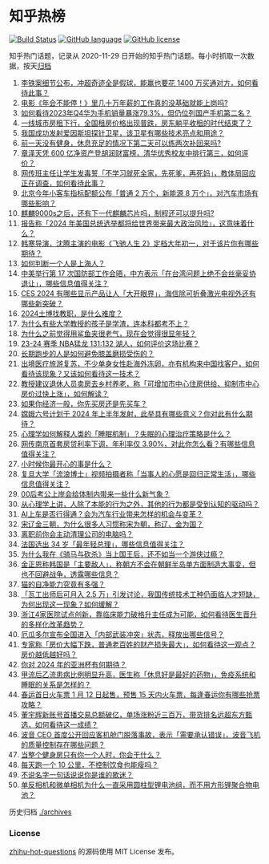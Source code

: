 # 知乎热榜
[![Build Status](https://github.com/ToWeLong/zhihu-hot-questions/workflows/CI/badge.svg)](https://github.com/ToWeLong/zhihu-hot-questions/actions)
[![GitHub language](https://img.shields.io/badge/language-golang-orange.svg)](https://golang.org/)
[![GitHub license](https://img.shields.io/github/license/ToWeLong/zhihu-hot-questions)](https://github.com/ToWeLong/zhihu-hot-questions/blob/main/LICENSE)

知乎热门话题，记录从 2020-11-29 日开始的知乎热门话题。每小时抓取一次数据，按天[归档](./archives)

<!-- BEGIN -->

1. [李铁案细节公布，冲超奇迹全是假球，能赢也要花 1400 万买通对方，如何看待此事？](https://www.zhihu.com/question/638790095)
1. [电影《年会不能停！》里几十万年薪的工作真的没基础就能上岗吗?](https://www.zhihu.com/question/638514622)
1. [如何看待2023年Q4华为手机销量暴涨79.3%，但仍位列国产手机第二名？](https://www.zhihu.com/question/638708943)
1. [一线城市房租下行，全国租房价格出现普跌，房东躺平收租的时代结束了？](https://www.zhihu.com/question/638850782)
1. [我国成功发射爱因斯坦探针卫星，该卫星有哪些技术亮点和用途？](https://www.zhihu.com/question/638739576)
1. [前一天没有健身，休息充足的情况下第二天可以练两次补回来吗?](https://www.zhihu.com/question/637398201)
1. [章泽天凭 600 亿净资产登胡润财富榜，清华优秀校友中排行第三，如何评价？](https://www.zhihu.com/question/638704607)
1. [网传班主任让学生发毒誓「不学习就死全家，先死爹，再死妈」，教体局回应正在调查，如何看待此事？](https://www.zhihu.com/question/638695143)
1. [北京今年小客车指标配额公布「普通 2 万个，新能源 8 万个」，对汽车市场有哪些影响？](https://www.zhihu.com/question/638850843)
1. [麒麟9000s之后，还有下一代麒麟芯片吗，制程还可以提升吗?](https://www.zhihu.com/question/619955216)
1. [报告称「2024 年美国总统选举都将给世界带来最大政治风险」，这意味着什么？](https://www.zhihu.com/question/638866394)
1. [韩寒导演，沈腾主演的电影《飞驰人生 2》定档大年初一，对于该片你有哪些期待？](https://www.zhihu.com/question/638852306)
1. [如何判断一个人是上海人？](https://www.zhihu.com/question/529098791)
1. [中美举行第 17 次国防部工作会晤，中方表示「在台湾问题上绝不会丝毫妥协退让」，哪些信息值得关注？](https://www.zhihu.com/question/638858366)
1. [CES 2024 有哪些显示产品让人「大开眼界」，海信除可折叠激光电视外还有哪些新突破？](https://www.zhihu.com/question/638705406)
1. [2024土博找教职，是什么难度？](https://www.zhihu.com/question/631146332)
1. [为什么有些大学教授的孩子是学渣，连本科都考不上？](https://www.zhihu.com/question/630888670)
1. [为什么之前觉得用鲨鱼夹很老气，现在会觉得很显年轻？](https://www.zhihu.com/question/630322517)
1. [23-24 赛季 NBA猛龙 131:132 湖人，如何评价这场比赛？](https://www.zhihu.com/question/638857573)
1. [长期跑步的人是如何避免膝盖磨损受伤的？](https://www.zhihu.com/question/636731930)
1. [出境医疗旅游复苏，不少单身女性赴海外冻卵，亦有机构来中国找客户，如何看待该现象？又该如何看待这一技术？](https://www.zhihu.com/question/638593235)
1. [教授建议退休人员卖房去乡村养老，称「可增加市中心住房供给、抑制市中心房价过快上涨」，如何解读？](https://www.zhihu.com/question/638730657)
1. [如果你经济一般，你先买房还是先买车？](https://www.zhihu.com/question/637408771)
1. [嫦娥六号计划于 2024 年上半年发射，此举具有哪些意义？你对此有什么期待？](https://www.zhihu.com/question/638851448)
1. [心理学如何解释人类的「睡眠机制」？失眠的心理治疗策略是什么？](https://www.zhihu.com/question/633249747)
1. [网传南京首套房贷利率下调，年利率仅 3.90%，对此你怎么看？有哪些信息值得关注？](https://www.zhihu.com/question/638709105)
1. [小时候你最开心的事是什么？](https://www.zhihu.com/question/635194494)
1. [复旦大学「流浪博士」视频拍摄者称「当事人的心愿是回归正常生活」，哪些信息值得关注？](https://www.zhihu.com/question/638549143)
1. [00后考公上岸会给体制内带来一些什么新气象？](https://www.zhihu.com/question/636549637)
1. [从心理学上讲，人除了本能的行为之外，其他的行为都是受到认知的驱动吗？](https://www.zhihu.com/question/637472196)
1. [AI上车是否行得通？会为汽车行业带来怎样的机会与变革？](https://www.zhihu.com/question/638820512)
1. [宋辽金三朝，为什么很多人习惯称宋为朝，称辽、金为国？](https://www.zhihu.com/question/637400314)
1. [离职前你会主动清理公司的电脑吗？](https://www.zhihu.com/question/637838123)
1. [法国选出 34 岁「最年轻总理」，哪些信息值得关注？](https://www.zhihu.com/question/638852840)
1. [为什么我在《骑马与砍杀》当上国王后，还不如当一个游侠过瘾？](https://www.zhihu.com/question/638603892)
1. [金正恩称韩国是「主要敌人」，称朝方不会在朝鲜半岛单方面制造大事变，但也不回避战争，透露哪些信息？](https://www.zhihu.com/question/638905958)
1. [猫的自净能力究竟有多强？](https://www.zhihu.com/question/635570226)
1. [「瓦工出师后可月入 2.5 万」引发讨论，我国传统技术工种仍面临人才短缺，为何出现这一现象？如何缓解？](https://www.zhihu.com/question/638871055)
1. [浙江4家医院试点创新，靠临床能力破格升主任成为可能，如何看待医生晋升的多样化改革趋势？](https://www.zhihu.com/question/637981431)
1. [厄瓜多尔宣布全国进入「内部武装冲突」状态，释放出哪些信号？](https://www.zhihu.com/question/638848351)
1. [专家称「房价大幅下跌，普通老百姓的财产损失最大」，如何看待这一观点？房价越低越好吗？](https://www.zhihu.com/question/638913323)
1. [你对 2024 年的亚洲杯有何期待？](https://www.zhihu.com/question/633577742)
1. [甲流后乙流患病比例明显升高，医生称「休息好是最好的药物」，免疫系统和睡眠的关系是怎样的？](https://www.zhihu.com/question/638604546)
1. [春运首日火车票 1 月 12 日起售，预售 15 天内火车票，每逢春运你有哪些抢票攻略？](https://www.zhihu.com/question/638785095)
1. [董宇辉新账号首播交易总额破亿，单场涨粉近三百万，带货排名远超东方甄选，如何看待这一成绩？](https://www.zhihu.com/question/638843662)
1. [波音 CEO 首度公开回应客机舱门脱落事故，表示「需要承认错误」，波音飞机的质量控制存在哪些问题？](https://www.zhihu.com/question/638860057)
1. [当整个健身房只有你一个人时，你会干什么？](https://www.zhihu.com/question/638592533)
1. [每天跑一个 10 公里，不控制饮食也能瘦吗？](https://www.zhihu.com/question/637782237)
1. [不说名字一句话说说你是谁的歌迷？](https://www.zhihu.com/question/638387146)
1. [单反相机和微单相机为什么一直采用圆柱型锂电池组，而不用方形锂聚合物电池？](https://www.zhihu.com/question/637395984)

<!-- END -->

历史归档 [./archives](./archives)


### License
[zhihu-hot-questions](https://github.com/towelong/zhihu-hot-questions) 的源码使用 MIT License 发布。